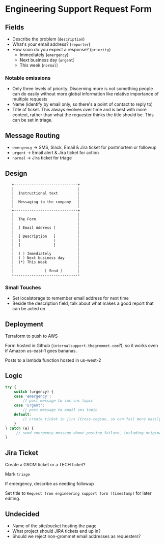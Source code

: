 # Engineering Support Request Form

## Fields

- Describe the problem (`description`)
- What's your email address? (`reporter`)
- How soon do you expect a response? (`priority`)
  - Immediately (`emergency`)
  - Next business day (`urgent`)
  - This week (`normal`)

### Notable omissions

- Only three levels of priority. Discerning more is not something people can do easily without more global information like relative importance of multiple requests
- Name (identify by email only, so there's a point of contact to reply to)
- Title of ticket. This always evolves over time and is best with more context, rather than what the requester thinks the title should be. This can be set in triage.

## Message Routing

- `emergency` -> SMS, Slack, Email & Jira ticket for postmortem or followup
- `urgent` -> Email alert & Jira ticket for action
- `normal` -> Jira ticket for triage

## Design

```
   +-----------------------------+
   |                             |
   |  Instructional text         |
   |                             |
   |  Messaging to the company   |
   |                             |
   +-----------------------------+
   |                             |
   |  The Form                   |
   |                             |
   |  [ Email Address ]          |
   |                             |
   |  [ Description   ]          |
   |  [               ]          |
   |  [               ]          |
   |                             |
   |  ( ) Immediately            |
   |  ( ) Next business day      |
   |  (*) This Week              |
   |                             |
   |              [ Send ]       |
   +-----------------------------+
```

### Small Touches

- Set localstorage to remember email address for next time
- Beside the description field, talk about what makes a good report that can be acted on

## Deployment

Terraform to push to AWS

Form hosted in Github (`internalsupport.thegrommet.com`?), so it works even if Amazon us-east-1 goes bananas.

Posts to a lambda function hosted in us-west-2

## Logic

```javascript
try {
    switch (urgency) {
    case 'emergency':
        // post message to sms sns topic
    case 'urgent':
        // post message to email sns topic
    default:
        // create ticket in jira (Cross-region, so can fail more easily)
	}
} catch (e) {
     // send emergency message about posting failure, including original request
}
```

## Jira Ticket

Create a GROM ticket or a TECH ticket?

Mark `triage`

If emergency, describe as needing followup

Set title to `Request from engineering support form (timestamp)` for later editing.

## Undecided

- Name of the site/bucket hosting the page
- What project should JIRA tickets end up in?
- Should we reject non-grommet email addresses as requesters?
